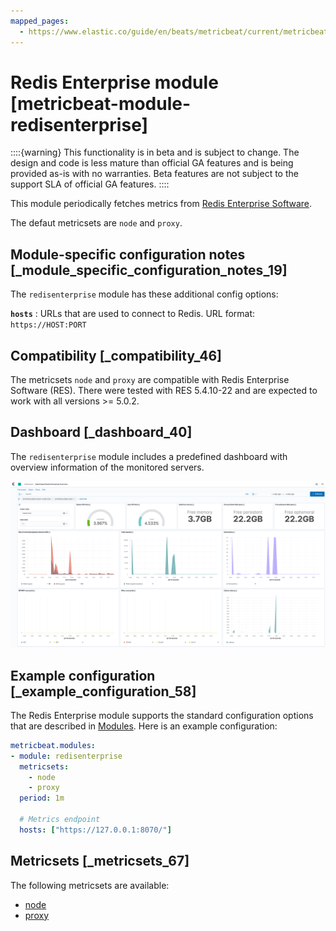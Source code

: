 ```yaml
---
mapped_pages:
  - https://www.elastic.co/guide/en/beats/metricbeat/current/metricbeat-module-redisenterprise.html
---
```


# Redis Enterprise module [metricbeat-module-redisenterprise]

::::{warning}
This functionality is in beta and is subject to change. The design and code is less mature than official GA features and is being provided as-is with no warranties. Beta features are not subject to the support SLA of official GA features.
::::


This module periodically fetches metrics from [Redis Enterprise Software](https://redislabs.com/redis-enterprise/).

The defaut metricsets are `node` and `proxy`.


## Module-specific configuration notes [_module_specific_configuration_notes_19]

The `redisenterprise` module has these additional config options:

**`hosts`**
:   URLs that are used to connect to Redis. URL format: `https://HOST:PORT`


## Compatibility [_compatibility_46]

The metricsets `node` and `proxy` are compatible with Redis Enterprise Software (RES). There were tested with RES 5.4.10-22 and are expected to work with all versions >= 5.0.2.


## Dashboard [_dashboard_40]

The `redisenterprise` module includes a predefined dashboard with overview information of the monitored servers.

![metricbeat redisenterprise overview](images/metricbeat-redisenterprise-overview.png)


## Example configuration [_example_configuration_58]

The Redis Enterprise module supports the standard configuration options that are described in [Modules](/reference/metricbeat/configuration-metricbeat.md). Here is an example configuration:

```yaml
metricbeat.modules:
- module: redisenterprise
  metricsets:
    - node
    - proxy
  period: 1m

  # Metrics endpoint
  hosts: ["https://127.0.0.1:8070/"]
```


## Metricsets [_metricsets_67]

The following metricsets are available:

* [node](/reference/metricbeat/metricbeat-metricset-redisenterprise-node.md)
* [proxy](/reference/metricbeat/metricbeat-metricset-redisenterprise-proxy.md)



